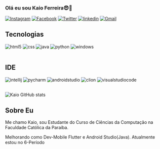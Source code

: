 ### Olá eu sou Kaio Ferreira😎👋
[![Instagram](https://img.shields.io/badge/Instagram-E4405F?style=for-the-badge&logo=instagram&logoColor=white)](https://www.instagram.com/kaioferreira08/)
[![Facebook](https://img.shields.io/badge/Facebook-1877F2?style=for-the-badge&logo=facebook&logoColor=white)](https://www.facebook.com/profile.php?id=100009102147922)
[![Twitter](https://img.shields.io/badge/Twitter-1DA1F2?style=for-the-badge&logo=twitter&logoColor=white)](https://twitter.com/Kaioferr07)
[![linkedin](https://img.shields.io/badge/LinkedIn-0077B5?style=for-the-badge&logo=linkedin&logoColor=white)](https://www.linkedin.com/in/kaio-ferreira-3852a8251/)
[![Gmail](https://img.shields.io/badge/Gmail-D14836?style=for-the-badge&logo=gmail&logoColor=white)](https://mail.google.com/mail/u/?authuser=kaiof2902@gmail.com)

## Tecnologias
<div style="display: inline_block">
  <img align="center" alt="html5" src="https://img.shields.io/badge/HTML5-E34F26?style=for-the-badge&logo=html5&logoColor=white" />
  <img align="center" alt="css" src="https://img.shields.io/badge/CSS3-1572B6?style=for-the-badge&logo=css3&logoColor=white" />
  <img align="center" alt="java" src="https://img.shields.io/badge/Java-ED8B00?style=for-the-badge&logo=openjdk&logoColor=white" />
  <img align="center" alt="python" src="https://img.shields.io/badge/Python-3776AB?style=for-the-badge&logo=python&logoColor=white" />
  <img align="center" alt="windows" src="https://img.shields.io/badge/Windows-0078D6?style=for-the-badge&logo=windows&logoColor=white" />
</div><br/>

## IDE
<div style="display: inline_block">
  <img align="center" alt="intellij" src="https://img.shields.io/badge/IntelliJ_IDEA-000000.svg?style=for-the-badge&logo=intellij-idea&logoColor=white" />
  <img align="center" alt="pycharm" src="https://img.shields.io/badge/PyCharm-000000.svg?&style=for-the-badge&logo=PyCharm&logoColor=white" />
  <img align="center" alt="androidstudio" src="https://img.shields.io/badge/Android_Studio-3DDC84?style=for-the-badge&logo=android-studio&logoColor=white" />
  <img align="center" alt="clion" src="https://img.shields.io/badge/CLion-000000?style=for-the-badge&logo=clion&logoColor=white" />
  <img align="center" alt="visualstudiocode" src="https://img.shields.io/badge/Visual_Studio_Code-0078D4?style=for-the-badge&logo=visual%20studio%20code&logoColor=white" />
</div><br/>

![Kaio GitHub stats](https://github-readme-stats.vercel.app/api?username=KaioFerreira1&show_icons=true&theme=dracula)

## Sobre Eu
Me chamo Kaio, sou Estudante do Curso de Ciências da Computação na Faculdade Católica da Paraíba.

Melhorando como Dev-Mobile Flutter e Android Studio(Java).
Atualmente estou no 6-Período


